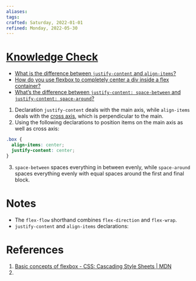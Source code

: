 ```yaml
---
aliases:
tags:
crafted: Saturday, 2022-01-01
refined: Monday, 2022-05-30
---
```


# [Knowledge Check](https://www.theodinproject.com/paths/foundations/courses/foundations/lessons/alignment#knowledge-check)

- [What is the difference between `justify-content` and `align-items`?](https://developer.mozilla.org/en-US/docs/Web/CSS/CSS_Flexible_Box_Layout/Aligning_Items_in_a_Flex_Container)
- [How do you use flexbox to completely center a div inside a flex container?](https://developer.mozilla.org/en-US/docs/Web/CSS/CSS_Flexible_Box_Layout/Aligning_Items_in_a_Flex_Container)
- [What’s the difference between `justify-content: space-between` and `justify-content: space-around`?](https://css-tricks.com/snippets/css/a-guide-to-flexbox/)

1. Declaration `justify-content` deals with the main axis, while `align-items` deals with the [cross axis](https://developer.mozilla.org/en-US/docs/Glossary/Cross_Axis), which is perpendicular to the main.
2. Using the following declarations to position items on the main axis as well as cross axis:

```css
.box {
  align-items: center;
  justify-content: center;
}
```

3. `space-between` spaces everything in between evenly, while `space-around` spaces everything evenly with equal spaces around the first and final block.

# Notes

- The `flex-flow` shorthand combines `flex-direction` and `flex-wrap`.
- `justify-content` and `align-items` declarations:

# References

1. [Basic concepts of flexbox - CSS: Cascading Style Sheets | MDN](https://developer.mozilla.org/en-US/docs/Web/CSS/CSS_Flexible_Box_Layout/Basic_Concepts_of_Flexbox)
2.
